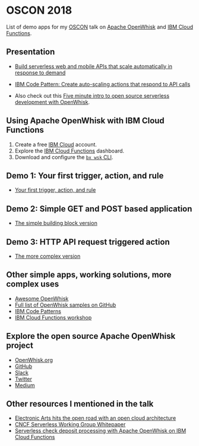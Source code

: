 # OSCON 2018

List of demo apps for my [OSCON](https://conferences.oreilly.com/oscon/oscon-or/public/schedule/detail/67393) talk on [Apache OpenWhisk](http://openwhisk.incubator.apache.org/) and [IBM Cloud Functions](https://console.bluemix.net/openwhisk/).

## Presentation

- [Build serverless web and mobile APIs that scale automatically in response to demand](https://www.slideshare.net/DanielKrook/serverless-apis-with-apache-openwhisk)

- [IBM Code Pattern: Create auto-scaling actions that respond to API calls](https://developer.ibm.com/code/patterns/build-serverless-api-handlers/)

- Also check out this [Five minute intro to open source serverless development with OpenWhisk](https://medium.com/openwhisk/five-minute-intro-to-open-source-serverless-development-with-openwhisk-328b0ebfa160).

## Using Apache OpenWhisk with IBM Cloud Functions

1. Create a free [IBM Cloud](https://ibm.biz/BdYRNi) account.
2. Explore the [IBM Cloud Functions](http://bluemix.net/openwhisk) dashboard.
3. Download and configure the [`bx wsk` CLI](https://console.bluemix.net/openwhisk/learn/cli?env_id=ibm%3Ayp%3Aus-south).

## Demo 1: Your first trigger, action, and rule

- [Your first trigger, action, and rule](https://github.com/IBM/openwhisk-action-trigger-rule )

## Demo 2: Simple GET and POST based application

- [The simple building block version](https://github.com/IBM/openwhisk-rest-api-trigger)

## Demo 3: HTTP API request triggered action

- [The more complex version](https://github.com/IBM/openwhisk-serverless-apis)

## Other simple apps, working solutions, more complex uses

- [Awesome OpenWhisk](https://github.com/openwhisk/awesome-openwhisk)
- [Full list of OpenWhisk samples on GitHub](https://github.com/search?q=topic%3Aopenwhisk+org%3AIBM&type=Repositories)
- [IBM Code Patterns](https://developer.ibm.com/code/technologies/serverless/)
- [IBM Cloud Functions workshop](https://www.slideshare.net/DanielKrook/workshop-develop-serverless-applications-with-ibm-cloud-functions)

## Explore the open source Apache OpenWhisk project

- [OpenWhisk.org](https://openwhisk.org)
- [GitHub](https://github.com/apache?q=incubator-openwhisk)
- [Slack](http://openwhisk.incubator.apache.org/slack.html)
- [Twitter](https://twitter.com/openwhisk)
- [Medium](https://medium.com/openwhisk)

## Other resources I mentioned in the talk

- [Electronic Arts hits the open road with an open cloud architecture](https://developer.ibm.com/opentech/2016/02/11/ea-ibm-docker/)
- [CNCF Serverless Working Group Whitepaper](https://github.com/cncf/wg-serverless/tree/master/whitepaper)
- [Serverless check deposit processing with Apache OpenWhisk on IBM Cloud Functions](https://developer.ibm.com/code/patterns/automatically-scale-to-handle-peaks-in-banking-transaction-demand/)
